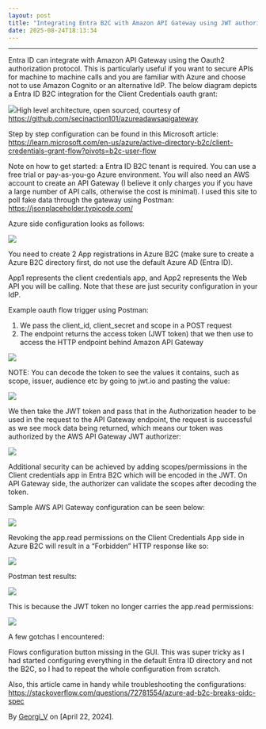 ```yaml
---
layout: post
title: "Integrating Entra B2C with Amazon API Gateway using JWT authorizer"
date: 2025-08-24T18:13:34
---
```


* * *

Entra ID can integrate with Amazon API Gateway using the Oauth2 authorization protocol. This is particularly useful if you want to secure APIs for machine to machine calls and you are familiar with Azure and choose not to use Amazon Cognito or an alternative IdP. The below diagram depicts a Entra ID B2C integration for the Client Credentials oauth grant:

![](/assets/images/integrating-entra-b2c-with-amazon-api-gateway-using-jwt-authorizer-0.png)High level architecture, open sourced, courtesy of <https://github.com/secinaction101/azureadawsapigateway>

Step by step configuration can be found in this Microsoft article: <https://learn.microsoft.com/en-us/azure/active-directory-b2c/client-credentials-grant-flow?pivots=b2c-user-flow>

Note on how to get started: a Entra ID B2C tenant is required. You can use a free trial or pay-as-you-go Azure environment. You will also need an AWS account to create an API Gateway (I believe it only charges you if you have a large number of API calls, otherwise the cost is minimal). I used this site to poll fake data through the gateway using Postman: <https://jsonplaceholder.typicode.com/>

Azure side configuration looks as follows:

![](/assets/images/integrating-entra-b2c-with-amazon-api-gateway-using-jwt-authorizer-1.png)

You need to create 2 App registrations in Azure B2C (make sure to create a Azure B2C directory first, do not use the default Azure AD (Entra ID).

App1 represents the client credentials app, and App2 represents the Web API you will be calling. Note that these are just security configuration in your IdP.

Example oauth flow trigger using Postman:

  1. We pass the client_id, client_secret and scope in a POST request
  2. The endpoint returns the access token (JWT token) that we then use to access the HTTP endpoint behind Amazon API Gateway



![](/assets/images/integrating-entra-b2c-with-amazon-api-gateway-using-jwt-authorizer-2.png)

NOTE: You can decode the token to see the values it contains, such as scope, issuer, audience etc by going to jwt.io and pasting the value:

![](/assets/images/integrating-entra-b2c-with-amazon-api-gateway-using-jwt-authorizer-3.png)

We then take the JWT token and pass that in the Authorization header to be used in the request to the API Gateway endpoint, the request is successful as we see mock data being returned, which means our token was authorized by the AWS API Gateway JWT authorizer:

![](/assets/images/integrating-entra-b2c-with-amazon-api-gateway-using-jwt-authorizer-4.jpg)

Additional security can be achieved by adding scopes/permissions in the Client credentials app in Entra B2C which will be encoded in the JWT. On API Gateway side, the authorizer can validate the scopes after decoding the token.

Sample AWS API Gateway configuration can be seen below:

![](/assets/images/integrating-entra-b2c-with-amazon-api-gateway-using-jwt-authorizer-5.png)

Revoking the app.read permissions on the Client Credentials App side in Azure B2C will result in a “Forbidden” HTTP response like so:

![](/assets/images/integrating-entra-b2c-with-amazon-api-gateway-using-jwt-authorizer-6.png)

Postman test results:

![](/assets/images/integrating-entra-b2c-with-amazon-api-gateway-using-jwt-authorizer-7.png)

This is because the JWT token no longer carries the app.read permissions:

![](/assets/images/integrating-entra-b2c-with-amazon-api-gateway-using-jwt-authorizer-8.png)

A few gotchas I encountered:

Flows configuration button missing in the GUI. This was super tricky as I had started configuring everything in the default Entra ID directory and not the B2C, so I had to repeat the whole configuration from scratch.

Also, this article came in handy while troubleshooting the configurations: <https://stackoverflow.com/questions/72781554/azure-ad-b2c-breaks-oidc-spec>

By [Georgi_V](https://www.linkedin.com/in/gvoden/) on [April 22, 2024].